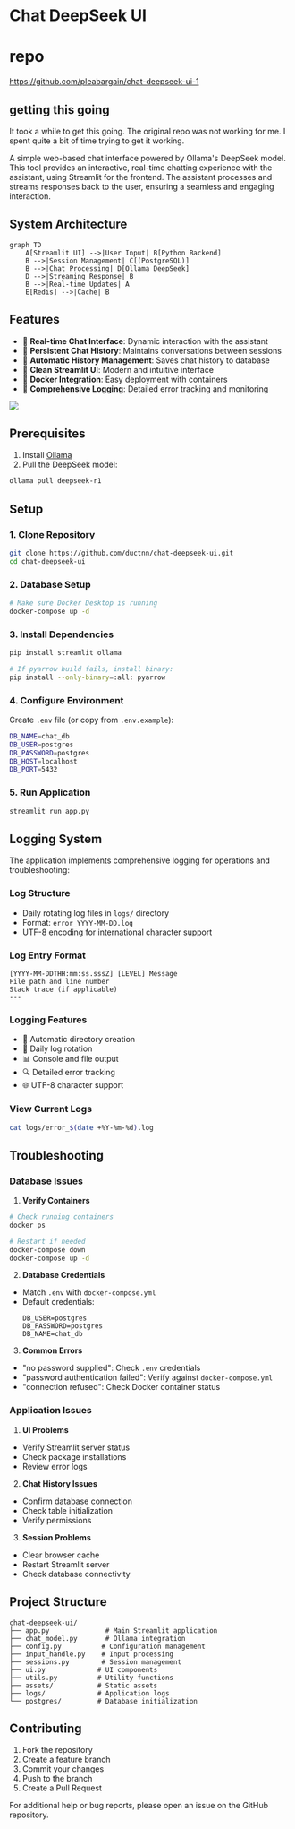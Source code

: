 # Chat DeepSeek UI

# repo
https://github.com/pleabargain/chat-deepseek-ui-1


## getting this going
It took a while to get this going. The original repo was not working for me. I spent quite a bit of time trying to get it working.

A simple web-based chat interface powered by Ollama's DeepSeek model. This tool provides an interactive, real-time chatting experience with the assistant, using Streamlit for the frontend. The assistant processes and streams responses back to the user, ensuring a seamless and engaging interaction.

## System Architecture

```mermaid
graph TD
    A[Streamlit UI] -->|User Input| B[Python Backend]
    B -->|Session Management| C[(PostgreSQL)]
    B -->|Chat Processing| D[Ollama DeepSeek]
    D -->|Streaming Response| B
    B -->|Real-time Updates| A
    E[Redis] -->|Cache| B
```

## Features
- 🚀 **Real-time Chat Interface**: Dynamic interaction with the assistant
- 💾 **Persistent Chat History**: Maintains conversations between sessions
- 🔄 **Automatic History Management**: Saves chat history to database
- 🎨 **Clean Streamlit UI**: Modern and intuitive interface
- 🐳 **Docker Integration**: Easy deployment with containers
- 📝 **Comprehensive Logging**: Detailed error tracking and monitoring

![](./assets/demo.png)

## Prerequisites

1. Install [Ollama](https://ollama.com/download)
2. Pull the DeepSeek model:
```sh
ollama pull deepseek-r1
```

## Setup

### 1. Clone Repository
```sh
git clone https://github.com/ductnn/chat-deepseek-ui.git
cd chat-deepseek-ui
```

### 2. Database Setup
```sh
# Make sure Docker Desktop is running
docker-compose up -d
```

### 3. Install Dependencies
```sh
pip install streamlit ollama

# If pyarrow build fails, install binary:
pip install --only-binary=:all: pyarrow
```

### 4. Configure Environment
Create `.env` file (or copy from `.env.example`):
```sh
DB_NAME=chat_db
DB_USER=postgres
DB_PASSWORD=postgres
DB_HOST=localhost
DB_PORT=5432
```

### 5. Run Application
```sh
streamlit run app.py
```

## Logging System

The application implements comprehensive logging for operations and troubleshooting:

### Log Structure
- Daily rotating log files in `logs/` directory
- Format: `error_YYYY-MM-DD.log`
- UTF-8 encoding for international character support

### Log Entry Format
```
[YYYY-MM-DDTHH:mm:ss.sssZ] [LEVEL] Message
File path and line number
Stack trace (if applicable)
---
```

### Logging Features
- 📁 Automatic directory creation
- 🔄 Daily log rotation
- 📊 Console and file output
- 🔍 Detailed error tracking
- 🌐 UTF-8 character support

### View Current Logs
```sh
cat logs/error_$(date +%Y-%m-%d).log
```

## Troubleshooting

### Database Issues

1. **Verify Containers**
```sh
# Check running containers
docker ps

# Restart if needed
docker-compose down
docker-compose up -d
```

2. **Database Credentials**
- Match `.env` with `docker-compose.yml`
- Default credentials:
  ```
  DB_USER=postgres
  DB_PASSWORD=postgres
  DB_NAME=chat_db
  ```

3. **Common Errors**
- "no password supplied": Check `.env` credentials
- "password authentication failed": Verify against `docker-compose.yml`
- "connection refused": Check Docker container status

### Application Issues

1. **UI Problems**
- Verify Streamlit server status
- Check package installations
- Review error logs

2. **Chat History Issues**
- Confirm database connection
- Check table initialization
- Verify permissions

3. **Session Problems**
- Clear browser cache
- Restart Streamlit server
- Check database connectivity

## Project Structure
```
chat-deepseek-ui/
├── app.py              # Main Streamlit application
├── chat_model.py       # Ollama integration
├── config.py          # Configuration management
├── input_handle.py    # Input processing
├── sessions.py        # Session management
├── ui.py             # UI components
├── utils.py          # Utility functions
├── assets/           # Static assets
├── logs/             # Application logs
└── postgres/         # Database initialization
```

## Contributing
1. Fork the repository
2. Create a feature branch
3. Commit your changes
4. Push to the branch
5. Create a Pull Request

For additional help or bug reports, please open an issue on the GitHub repository.

